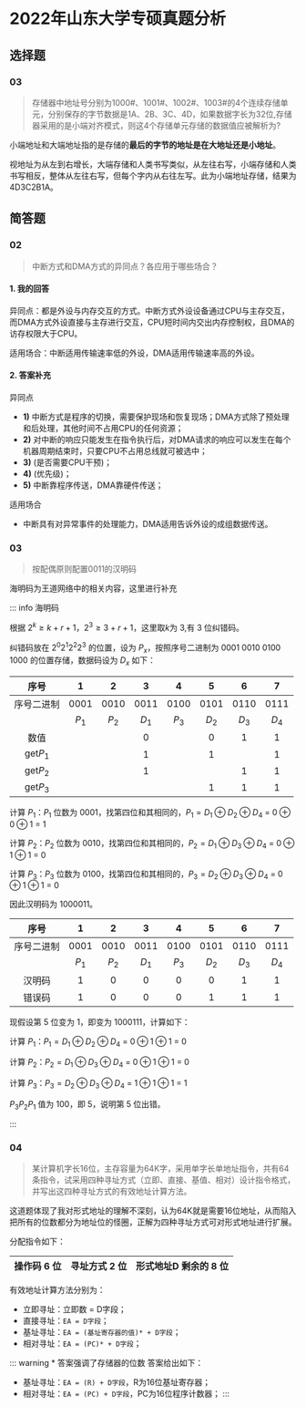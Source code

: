 # 2022年山东大学专硕真题分析

## 选择题

### 03

> 存储器中地址号分别为1000#、1001#、1002#、1003#的4个连续存储单元，分别保存的字节数据是1A、2B、3C、4D，如果数据字长为32位,存储器采用的是小端对齐模式，则这4个存储单元存储的数据值应被解析为?

小端地址和大端地址指的是存储的**最后的字节的地址是在大地址还是小地址**。

视地址为从左到右增长，大端存储和人类书写类似，从左往右写，小端存储和人类书写相反，整体从左往右写，但每个字内从右往左写。此为小端地址存储，结果为4D3C2B1A。

## 简答题

### 02

> 中断方式和DMA方式的异同点？各应用于哪些场合？

#### 1. 我的回答

异同点：都是外设与内存交互的方式。中断方式外设设备通过CPU与主存交互，而DMA方式外设直接与主存进行交互，CPU短时间内交出内存控制权，且DMA的访存权限大于CPU。

适用场合：中断适用传输速率低的外设，DMA适用传输速率高的外设。

#### 2. 答案补充

异同点

- **1)** 中断方式是程序的切换，需要保护现场和恢复现场；DMA方式除了预处理和后处理，其他时间不占用CPU的任何资源；
- **2)** 对中断的响应只能发生在指令执行后，对DMA请求的响应可以发生在每个机器周期结束时，只要CPU不占用总线就可被选中；
- **3)** (是否需要CPU干预)；
- **4)** (优先级)；
- **5)** 中断靠程序传送，DMA靠硬件传送；

适用场合

- 中断具有对异常事件的处理能力，DMA适用告诉外设的成组数据传送。


### 03

> 按配偶原则配置0011的汉明码

海明码为王道网络中的相关内容，这里进行补充

::: info 海明码

根据 $2^k \geq k+r+1$，$2^3 \geq 3+r+1$，这里取$k$为 $3$,有 $3$ 位纠错码。

纠错码放在 $2^0 2^1 2^2 2^3$ 的位置，设为 $P_x$，按照序号二进制为 $0001$ $0010$ $0100$ $1000$ 的位置存储，数据码设为 $D_x$ 如下：

|   序号| 1    | 2    | 3    | 4    | 5    | 6    | 7    |
|:---: |:---: |:---: |:---: |:---: |:---: |:---: |:---: |
|序号二进制|0001|0010 | 0011 | 0100 | 0101 | 0110 | 0111 |
|       | $P_1$|$P_2$| $D_1$ | $P_3$| $D_2$| $D_3$| $D_4$ |
|  数值 |      |      |     0|      |     0|     1|     1|
| get$P_1$ |  |      |    1 |      |     1|      |   1  |
| get$P_2$ |  |      |    1 |      |      |     1|   1  |
| get$P_3$ |  |      |      |      |     1|     1|   1  |

计算 $P_1$：$P_1$ 位数为 $0001$，找第四位和其相同的，$P_1 = D_1 \oplus D_2 \oplus D_4$ = $0 \oplus 0 \oplus 1$ = $1$

计算 $P_2$：$P_2$ 位数为 $0010$，找第四位和其相同的，$P_2 = D_1 \oplus D_3 \oplus D_4$ = $0 \oplus 1 \oplus 1$ = $0$

计算 $P_3$：$P_3$ 位数为 $0100$，找第四位和其相同的，$P_3 = D_2 \oplus D_3 \oplus D_4$ = $0 \oplus 1 \oplus 1$ = $0$

因此汉明码为 $1000011$。

|   序号| 1    | 2    | 3    | 4    | 5    | 6    | 7    |
|:---: |:---: |:---: |:---: |:---: |:---: |:---: |:---: |
|序号二进制|0001|0010 | 0011 | 0100 | 0101 | 0110 | 0111 |
|  | $P_1$| $P_2$| $D_1$| $P_3$| $D_2$| $D_3$| $D_4$|
| 汉明码 |  1|     0|      0|     0|     0|     1|   1  |
| 错误码 |  1|     0|      0|     0|     1|     1|   1  |

现假设第 $5$ 位变为 $1$，即变为 $1000111$，计算如下：

计算 $P_1$：$P_1 = D_1 \oplus D_2 \oplus D_4$ = $0 \oplus 1 \oplus 1$ = $0$

计算 $P_2$：$P_2 = D_1 \oplus D_3 \oplus D_4$ = $0 \oplus 1 \oplus 1$ = $0$

计算 $P_3$：$P_3 = D_2 \oplus D_3 \oplus D_4$ = $1 \oplus 1 \oplus 1$ = $1$

$P_3P_2P_1$ 值为 $100$，即 $5$，说明第 $5$ 位出错。

:::

### 04

> 某计算机字长16位，主存容量为64K字，采用单字长单地址指令，共有64条指令，试采用四种寻址方式（立即、直接、基值、相对）设计指令格式，并写出这四种寻址方式的有效地址计算方法。

这道题体现了我对形式地址的理解不深刻，认为64K就是需要16位地址，从而陷入把所有的位数都分为地址位的怪圈，正解为四种寻址方式可对形式地址进行扩展。

分配指令如下：

| 操作码 6 位 | 寻址方式 2 位 | 形式地址D 剩余的 8 位 |
|:---:       |:---:          |:---:                |

有效地址计算方法分别为：

- 立即寻址：立即数 = D字段；
- 直接寻址：`EA = D字段`；
- 基址寻址：`EA = (基址寄存器的值)* + D字段`；
- 相对寻址：`EA = (PC)* + D字段`；

::: warning * 答案强调了存储器的位数
答案给出如下：

- 基址寻址：`EA = (R) + D字段`，R为16位基址寄存器；
- 相对寻址：`EA = (PC) + D字段`，PC为16位程序计数器；
:::

